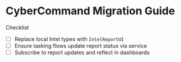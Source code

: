 # CyberCommand Migration Guide

Checklist
- [ ] Replace local Intel types with `IntelReportUI`
- [ ] Ensure tasking flows update report status via service
- [ ] Subscribe to report updates and reflect in dashboards
